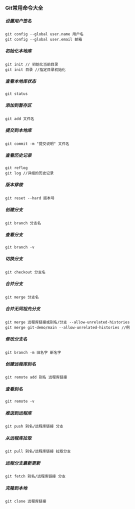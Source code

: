 ### Git常用命令大全

##### 设置用户签名

```
git config --global user.name 用户名
git config --global user.email 邮箱
```

##### 初始化本地库

```
git init // 初始化当前目录
git init 目录 //指定目录初始化
```

##### 查看本地库状态

```
git status
```

##### 添加到暂存区

```
git add 文件名
```

##### 提交到本地库

```
git commit -m "提交说明" 文件名
```

##### 查看历史记录

```
git reflog
git log //详细的历史记录
```

##### 版本穿梭

```
git reset --hard 版本号
```

##### 创建分支

```
git branch 分支名
```

##### 查看分支

```
git branch -v
```

##### 切换分支

```
git checkout 分支名
```

##### 合并分支

```
git merge 分支名
```

##### 合并无同祖先分支

```
git merge 远程库链接或别名/分支 --allow-unrelated-histories
git merge git-demo/main --allow-unrelated-histories //例
```

##### 修改分支名

```
git branch -m 旧名字 新名字
```

##### 创建远程库别名

``` 
git remote add 别名 远程库链接
```

##### 查看别名

````
git remote -v
````

##### 推送到远程库

```
git push 别名/远程库链接 分支
```

##### 从远程库拉取

```
git pull 别名/远程库链接 拉取分支
```

##### 远程分支最新更新

```
git fetch 别名/远程库链接 分支
```

##### 克隆到本地

```
git clone 远程库链接 
```

